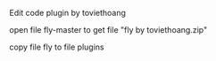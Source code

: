 Edit code plugin by toviethoang

open file fly-master to get file "fly by toviethoang.zip"

copy file fly to file plugins 
